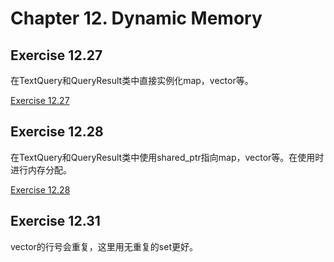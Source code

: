 # Chapter 12. Dynamic Memory

## Exercise 12.27
在TextQuery和QueryResult类中直接实例化map，vector等。

[Exercise 12.27](ex12_27.cpp)

## Exercise 12.28
在TextQuery和QueryResult类中使用shared_ptr指向map，vector等。在使用时进行内存分配。

[Exercise 12.28](ex12_28.cpp)

## Exercise 12.31
vector的行号会重复，这里用无重复的set更好。
